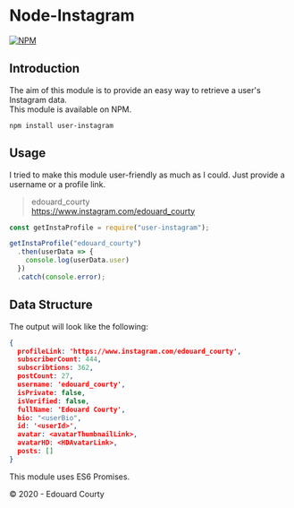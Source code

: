 # Node-Instagram
[![NPM](https://nodei.co/npm/user-instagram.png)](https://nodei.co/npm/user-instagram)  

## Introduction
The aim of this module is to provide an easy way to retrieve a user's Instagram data.  
This module is available on NPM.
```
npm install user-instagram
```

## Usage

I tried to make this module user-friendly as much as I could. Just provide a username or a profile link.
  > edouard_courty  
  > https://www.instagram.com/edouard_courty

```js
const getInstaProfile = require("user-instagram");

getInstaProfile("edouard_courty")
  .then(userData => {
    console.log(userData.user)
  })
  .catch(console.error);
```

## Data Structure

The output will look like the following:
```json
{
  profileLink: 'https://www.instagram.com/edouard_courty',
  subscriberCount: 444,
  subscribtions: 362,
  postCount: 27,
  username: 'edouard_courty',
  isPrivate: false,
  isVerified: false,
  fullName: 'Edouard Courty',
  bio: "<userBio",
  id: '<userId>',
  avatar: <avatarThumbnailLink>,
  avatarHD: <HDAvatarLink>,
  posts: []
}
```

This module uses ES6 Promises.

© 2020 - Edouard Courty